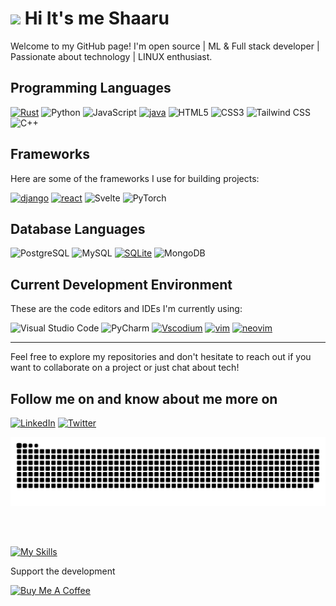 #   <img src="https://raw.githubusercontent.com/aemmadi/aemmadi/master/wave.gif" width="3%">  Hi It's  me Shaaru 

Welcome to my GitHub page! I'm open source |  ML & Full stack developer | Passionate about technology | LINUX enthusiast.

## Programming Languages

[![Rust](https://skillicons.dev/icons?i=rust)](https://skillicons.dev)
![Python](https://img.icons8.com/color/48/python--v1.png)
![JavaScript](https://img.icons8.com/color/48/javascript--v1.png)
[![java](https://skillicons.dev/icons?i=java)](https://skillicons.dev)
![HTML5](https://img.icons8.com/color/48/html-5--v1.png)
![CSS3](https://img.icons8.com/fluency/48/css3.png)
![Tailwind CSS](https://img.icons8.com/fluency/48/tailwind_css.png)
![C++](https://img.icons8.com/color/48/c-plus-plus-logo.png)


## Frameworks

Here are some of the frameworks I use for building projects:

[![django](https://skillicons.dev/icons?i=django)](https://skillicons.dev)
[![react](https://skillicons.dev/icons?i=react)](https://skillicons.dev)
![Svelte](https://img.icons8.com/doodle/48/svetle.png)
![PyTorch](https://img.icons8.com/fluency/48/pytorch.png)

## Database Languages

![PostgreSQL](https://img.icons8.com/color/48/postgreesql.png)
![MySQL](https://img.icons8.com/external-those-icons-flat-those-icons/48/external-MySQL-programming-and-development-those-icons-flat-those-icons.png)
[![SQLite](https://skillicons.dev/icons?i=sqlite,figma&theme=dark)](https://skillicons.dev)
![MongoDB](https://img.icons8.com/external-tal-revivo-color-tal-revivo/48/external-mongodb-a-cross-platform-document-oriented-database-program-logo-color-tal-revivo.png)


## Current Development Environment

These are the code editors and IDEs I'm currently using:

![Visual Studio Code](https://img.icons8.com/color/48/visual-studio-code-2019.png)
![PyCharm](https://img.icons8.com/color/48/pycharm--v2.png)
[![Vscodium](https://skillicons.dev/icons?i=vscodium)](https://skillicons.dev)
[![vim](https://skillicons.dev/icons?i=vim)](https://skillicons.dev)
[![neovim](https://skillicons.dev/icons?i=neovim)](https://skillicons.dev)

---

Feel free to explore my repositories and don't hesitate to reach out if you want to collaborate on a project or just chat about tech!

 ## **Follow me on and know about me more on**
[![LinkedIn](https://skillicons.dev/icons?i=linkedin)](https://www.linkedin.com/in/shaarugesh-sudhakar-462876290)  [![Twitter](https://skillicons.dev/icons?i=twitter)](https://x.com/shaarugesh28091)






<picture>
  <source
    media="(prefers-color-scheme: dark)"
    srcset="https://raw.githubusercontent.com/platane/snk/output/github-contribution-grid-snake-dark.svg"
  />
  <source
    media="(prefers-color-scheme: light)"
    srcset="https://raw.githubusercontent.com/platane/snk/output/github-contribution-grid-snake.svg"
  />
  <img
    alt="github contribution grid snake animation"
    src="https://raw.githubusercontent.com/platane/snk/output/github-contribution-grid-snake.svg"
  />
</picture>


<br><br>


[![My Skills](https://skillicons.dev/icons?i=java,kotlin,nodejs,bash,bun,c,cpp,debian,deno,docker,eclipse,elysia,flask,git,github,githubactions,gitlab,gtk,jest,kali,kubernetes,linkedin,linux,markdown,mastodon,mongodb,mysql,nextjs,nestjs,obsidian,postgres,python,pytorch,react,sqlite,sass,svelte,tailwindcss,typescript,ubuntu,vim,vite,tauri,vscodium,vscode,electron,figma&theme=dark)](https://skillicons.dev)




Support the development

<a href="https://buymeacoffee.com/sanjai" target="_blank">
  <img src="https://www.buymeacoffee.com/assets/img/custom_images/orange_img.png" alt="Buy Me A Coffee">
</a>


